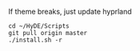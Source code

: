If theme breaks, just update hyprland
```
cd ~/HyDE/Scripts
git pull origin master
./install.sh -r
```